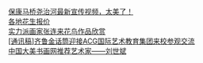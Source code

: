   
[保康马桥尧治河最新宣传视频，太美了！](http://www.dianyue.me/archives/073/api14ny9s7cyc0cl/)  
[各地花生报价](http://www.dianyue.me/archives/185/vb284ftb68vvvdce/)  
[实力派画家张连来花鸟作品欣赏](http://www.dianyue.me/archives/093/yc9xuukd8lx9mck7/)  
[[通讯稿]齐鲁金话筒迎接ACG国际艺术教育集团来校参观交流](http://www.dianyue.me/archives/394/4xhhd8wpjgahka9j/)  
[中国大美书画网推荐艺术家——刘世斌](http://www.dianyue.me/archives/348/ev6cplatudxt760g/)